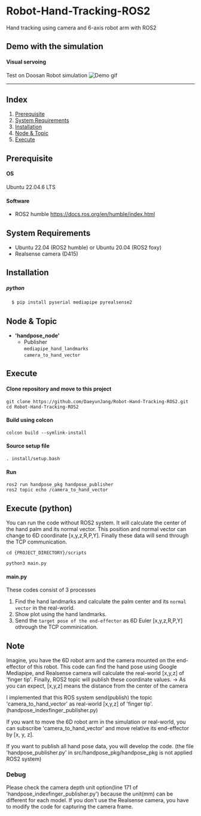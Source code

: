 # Robot-Hand-Tracking-ROS2
Hand tracking using camera and 6-axis robot arm with ROS2

## Demo with the simulation
#### Visual servoing
Test on Doosan Robot simulation
![Demo gif](https://github.com/DaeyunJang/Robot-Hand-Tracking-ROS2/tree/humble/media/visual_servoing_test.gif)


---
## Index
1. [Prerequisite](#prerequisite)
2. [System Requirements](#system-requirements)
4. [Installation](#installation)
6. [Node & Topic](#node--topic)
9. [Execute](#execute)

## Prerequisite
#### OS
Ubuntu 22.04.6 LTS
#### Software
- ROS2 humble
  <https://docs.ros.org/en/humble/index.html>

## System Requirements
- Ubuntu 22.04 (ROS2 humble) or Ubuntu 20.04 (ROS2 foxy)
- Realsense camera (D415)

## Installation
##### python
```bash
  $ pip install pyserial mediapipe pyrealsense2
```

## Node & Topic
- **'handpose_node'**
  - Publisher<br/>
    `mediapipe_hand_landmarks`<br/>
    `camera_to_hand_vector`<br/>

## Execute
#### Clone repository and move to this project
```
git clone https://github.com/DaeyunJang/Robot-Hand-Tracking-ROS2.git
cd Robot-Hand-Tracking-ROS2
```

#### Build using colcon
```
colcon build --symlink-install
```

#### Source setup file
```
. install/setup.bash
```

#### Run
```
ros2 run handpose_pkg handpose_publisher
ros2 topic echo /camera_to_hand_vector
```

## Execute (python)
You can run the code without ROS2 system.
It will calculate the center of the hand palm and its normal vector. This position and normal vector can change to 6D coordinate [x,y,z,R,P,Y].
Finally these data will send through the TCP communication.

```
cd {PROJECT_DIRECTORY}/scripts
```
```
python3 main.py
```
#### main.py
These codes consist of 3 processes
1. Find the hand landmarks and calculate the palm center and its `normal vector` in the real-world.
2. Show plot using the hand landmarks.
3. Send the `target pose of the end-effector` as 6D Euler [x,y,z,R,P,Y] othrough the TCP comminication. 




## Note
Imagine, you have the 6D robot arm and the camera mounted on the end-effector of this robot.
This code can find the hand pose using Google Mediapipe, and Realsense camera will calculate the real-world [x,y,z] of 'finger tip'. Finally, ROS2 topic will publish these coordinate values.
-> As you can expect, [x,y,z] means the distance from the center of the camera

I implemented that this ROS system send(publish) the topic 'camera_to_hand_vector' as real-world [x,y,z] of 'finger tip'. (handpose_indexfinger_publisher.py)

If you want to move the 6D robot arm in the simulation or real-world,
you can subscribe 'camera_to_hand_vector' and move relative its end-effector by [x, y, z].

If you want to publish all hand pose data,
you will develop the code. (the file 'handpose_publisher.py' in src/handpose_pkg/handpose_pkg is not applied ROS2 system)

### Debug
Please check the camera depth unit option(line 171 of 'handpose_indexfinger_publisher.py') because the unit(mm) can be different for each model.
If you don't use the Realsense camera, you have to modify the code for capturing the camera frame.

